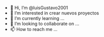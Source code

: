 - 👋 Hi, I’m @luisGustavo2001
- 👀 I’m interested in crear nuevos proyectos
- 🌱 I’m currently learning ...
- 💞️ I’m looking to collaborate on ...
- 📫 How to reach me ...

<!---
luisGustavo2001/luisGustavo2001 is a ✨ special ✨ repository because its `README.md` (this file) appears on your GitHub profile.
You can click the Preview link to take a look at your changes.
--->
